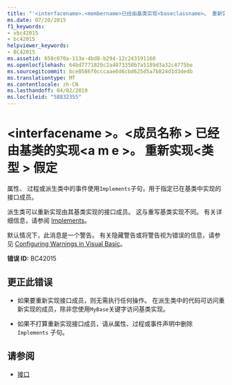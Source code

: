 ```yaml
---
title: "'<interfacename>.<membername>已经由基类实现<baseclassname>。 重新实现<type>假定"
ms.date: 07/20/2015
f1_keywords:
- vbc42015
- bc42015
helpviewer_keywords:
- BC42015
ms.assetid: 658c070a-113e-4bd8-b294-12c243191160
ms.openlocfilehash: 64bd7771820c2a4073350b7a5189d3a32c4775be
ms.sourcegitcommit: bce0586f0cccaae6d6cbd625d5a7b824d1d3de4b
ms.translationtype: MT
ms.contentlocale: zh-CN
ms.lasthandoff: 04/02/2019
ms.locfileid: "58832355"
---
```

# <a name="interfacenamemembername-is-already-implemented-by-the-base-class-baseclassname-re-implementation-of-type-assumed"></a>\<interfacename >。\<成员名称 > 已经由基类的实现\<a m e >。 重新实现\<类型 > 假定
属性、 过程或派生类中的事件使用`Implements`子句，用于指定已在基类中实现的接口成员。  
  
 派生类可以重新实现由其基类实现的接口成员。 这与重写基类实现不同。 有关详细信息，请参阅 [Implements](../../../visual-basic/language-reference/statements/implements-clause.md)。  
  
 默认情况下，此消息是一个警告。 有关隐藏警告或将警告视为错误的信息，请参见 [Configuring Warnings in Visual Basic](/visualstudio/ide/configuring-warnings-in-visual-basic)。  
  
 **错误 ID:** BC42015  
  
## <a name="to-correct-this-error"></a>更正此错误  
  
-   如果要重新实现接口成员，则无需执行任何操作。 在派生类中的代码可访问重新实现的成员，除非您使用`MyBase`关键字访问基类实现。  
  
-   如果不打算重新实现接口成员，请从属性、过程或事件声明中删除 `Implements` 子句。  
  
## <a name="see-also"></a>请参阅

- [接口](../../../visual-basic/programming-guide/language-features/interfaces/index.md)
